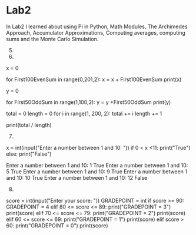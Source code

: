 # Lab2

In Lab2 I learned about using Pi in Python, Math Modules, The Archimedes Approach, Accumulator Approximations, Computing averages, computing sums and the Monte Carlo Simulation.

5.


6. 
x = 0

for First100EvenSum in range(0,201,2):
    x = x + First100EvenSum
    print(x)

y = 0

for First50OddSum in range(1,100,2):
    y = y +First50OddSum
    print(y)

total = 0
length = 0
for i in range(1, 200, 2):
    total += i
    length += 1

print(total / length)

7. 
x = int(input("Enter a number between 1 and 10: "))
if 0 < x <11:
    print("True")
else:
    print("False")
    
Enter a number between 1 and 10: 1
True
Enter a number between 1 and 10: 5
True
Enter a number between 1 and 10: 9
True
Enter a number between 1 and 10: 10
True
Enter a number between 1 and 10: 12
False

8.
score = int(input("Enter your score: "))
GRADEPOINT = int
if score >= 90:
    GRADEPOINT = 4
elif 80 <= score <= 89:
    print("GRADEPOINT = 3")
    print(score)
elif 70 <= score <= 79:
    print("GRADEPOINT = 2")
    print(score)
elif 60 <= score <= 69:
    print("GRADEPOINT = 1")
    print(score)
elif score > 60:
    print("GRADEPOINT = 0")
    print(score)
    
